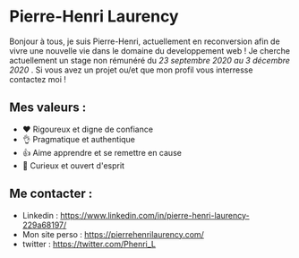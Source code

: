 # Pierre-Henri Laurency

Bonjour à tous, je suis Pierre-Henri, actuellement en reconversion afin de vivre une nouvelle vie dans le domaine du developpement web !
Je cherche actuellement un stage non rémunéré du _23 septembre 2020 au 3 décembre 2020_ . Si vous avez un projet ou/et que mon profil vous interresse
contactez moi !

## Mes valeurs :

* ❤ Rigoureux et digne de confiance 
* 👌 Pragmatique et authentique
* 👍 Aime apprendre et se remettre en cause
* 👀 Curieux et ouvert d'esprit

## Me contacter :

* Linkedin : https://www.linkedin.com/in/pierre-henri-laurency-229a68197/
* Mon site perso : https://pierrehenrilaurency.com/
* twitter : https://twitter.com/Phenri_L
